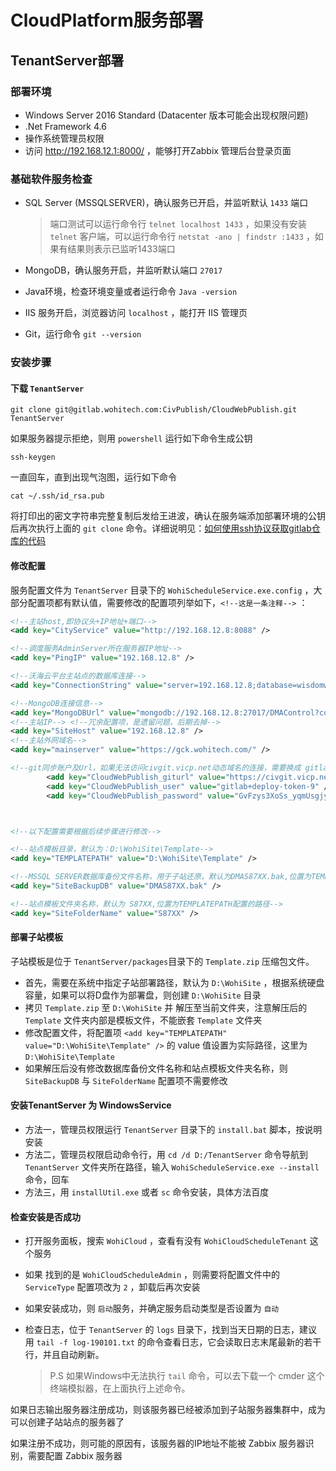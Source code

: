 # CloudPlatform服务部署

## TenantServer部署

### 部署环境

- Windows Server 2016 Standard (Datacenter 版本可能会出现权限问题)
- .Net Framework 4.6
- 操作系统管理员权限
- 访问 http://192.168.12.1:8000/ ，能够打开Zabbix 管理后台登录页面

### 基础软件服务检查

- SQL Server (MSSQLSERVER)，确认服务已开启，并监听默认 `1433` 端口

  > 端口测试可以运行命令行 `telnet localhost 1433` ，如果没有安装 `telnet` 客户端，可以运行命令行 `netstat -ano | findstr :1433` ，如果有结果则表示已监听1433端口

- MongoDB，确认服务开启，并监听默认端口 `27017`

- Java环境，检查环境变量或者运行命令 `Java -version` 

-  IIS 服务开启，浏览器访问 `localhost` ，能打开 IIS 管理页

- Git，运行命令 `git --version` 

### 安装步骤

#### 下载 `TenantServer` 

``` 
git clone git@gitlab.wohitech.com:CivPublish/CloudWebPublish.git TenantServer
```

如果服务器提示拒绝，则用 `powershell` 运行如下命令生成公钥

``` shell
ssh-keygen
```

一直回车，直到出现气泡图，运行如下命令

``` shell
cat ~/.ssh/id_rsa.pub
```

将打印出的密文字符串完整复制后发给王进波，确认在服务端添加部署环境的公钥后再次执行上面的 `git clone` 命令。详细说明见：[如何使用ssh协议获取gitlab仓库的代码](./如何使用ssh协议获取gitlab仓库的代码.md)  

#### 修改配置

服务配置文件为 `TenantServer` 目录下的 `WohiScheduleService.exe.config` ，大部分配置项都有默认值，需要修改的配置项列举如下，`<!--这是一条注释-->` ：

```xml
<!--主站host,即协议头+IP地址+端口-->
<add key="CityService" value="http://192.168.12.8:8088" />

<!--调度服务AdminServer所在服务器IP地址-->
<add key="PingIP" value="192.168.12.8" />

<!--沃海云平台主站点的数据库连接-->
<add key="ConnectionString" value="server=192.168.12.8;database=wisdomwater;uid=sa;pwd=sa" />

<!--MongoDB连接信息-->
<add key="MongoDBUrl" value="mongodb://192.168.12.8:27017/DMAControl?connectTimeoutMS=5000;maxIdleTimeMS=300000" />
<!--主站IP--> <!--冗余配置项，是遗留问题，后期去掉-->
<add key="SiteHost" value="192.168.12.8" />
<!--主站外网域名--> 
<add key="mainserver" value="https://gck.wohitech.com/" />

<!--git同步账户及Url，如果无法访问civgit.vicp.net动态域名的连接，需要换成 gitlab.wohitech.com-->
		<add key="CloudWebPublish_giturl" value="https://civgit.vicp.net:8443/CivPublish/CloudWebPublish.git" />
		<add key="CloudWebPublish_user" value="gitlab+deploy-token-9" />
		<add key="CloudWebPublish_password" value="GvFzys3XoSs_yqmUsgjy" />



<!--以下配置需要根据后续步骤进行修改-->

<!--站点模板目录，默认为：D:\WohiSite\Template-->
<add key="TEMPLATEPATH" value="D:\WohiSite\Template" />

<!--MSSQL SERVER数据库备份文件名称，用于子站还原，默认为DMAS87XX.bak,位置为TEMPLATEPATH配置的路径下-->
<add key="SiteBackupDB" value="DMAS87XX.bak" />

<!--站点模板文件夹名称，默认为 S87XX,位置为TEMPLATEPATH配置的路径-->
<add key="SiteFolderName" value="S87XX" />
```

#### 部署子站模板

子站模板是位于 `TenantServer/packages`目录下的 `Template.zip` 压缩包文件。

- 首先，需要在系统中指定子站部署路径，默认为 `D:\WohiSite` ，根据系统硬盘容量，如果可以将D盘作为部署盘，则创建 `D:\WohiSite` 目录
-  拷贝 `Template.zip` 至 `D:\WohiSite` 并 解压至当前文件夹，注意解压后的 `Template` 文件夹内部是模板文件，不能嵌套 `Template` 文件夹
- 修改配置文件，将配置项 `<add key="TEMPLATEPATH" value="D:\WohiSite\Template" />` 的 value 值设置为实际路径，这里为  `D:\WohiSite\Template`
- 如果解压后没有修改数据库备份文件名称和站点模板文件夹名称，则 `SiteBackupDB` 与 `SiteFolderName` 配置项不需要修改

#### 安装TenantServer 为 WindowsService

- 方法一，管理员权限运行 `TenantServer` 目录下的 `install.bat` 脚本，按说明安装
- 方法二，管理员权限启动命令行，用 `cd /d D:/TenantServer` 命令导航到`TenantServer` 文件夹所在路径，输入 `WohiScheduleService.exe --install` 命令，回车
- 方法三，用 `installUtil.exe` 或者 `sc` 命令安装，具体方法百度

#### 检查安装是否成功

- 打开服务面板，搜索 `WohiCloud` ，查看有没有 `WohiCloudScheduleTenant` 这个服务

- 如果 找到的是 `WohiCloudScheduleAdmin` ，则需要将配置文件中的  `ServiceType` 配置项改为 `2` ，卸载后再次安装

- 如果安装成功，则 `启动`服务，并确定服务启动类型是否设置为 `自动`

- 检查日志，位于 `TenantServer` 的 `logs` 目录下，找到当天日期的日志，建议用 `tail -f log-190101.txt` 的命令查看日志，它会读取日志末尾最新的若干行，并且自动刷新。

  > P.S 如果Windows中无法执行 `tail` 命令，可以去下载一个 cmder 这个终端模拟器，在上面执行上述命令。

如果日志输出服务器注册成功，则该服务器已经被添加到子站服务器集群中，成为可以创建子站站点的服务器了

如果注册不成功，则可能的原因有，该服务器的IP地址不能被 Zabbix 服务器识别，需要配置 Zabbix 服务器